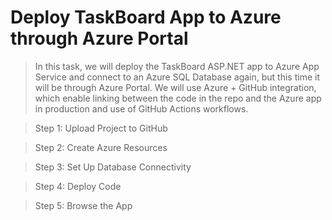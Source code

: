 # Deploy TaskBoard App to Azure through Azure Portal

>In this task, we will deploy the TaskBoard ASP.NET app to Azure App Service and connect to an Azure SQL Database again, but this time it will be through Azure Portal. We will use Azure + GitHub integration, which enable linking between the code in the repo and the Azure app in production and use of GitHub Actions workflows.

>Step 1: Upload Project to GitHub

>Step 2: Create Azure Resources

>Step 3: Set Up Database Connectivity

>Step 4: Deploy Code

>Step 5: Browse the App